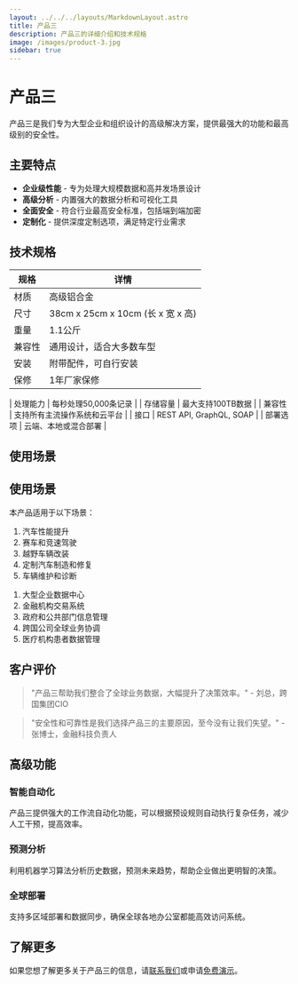```yaml
---
layout: ../../../layouts/MarkdownLayout.astro
title: 产品三
description: 产品三的详细介绍和技术规格
image: /images/product-3.jpg
sidebar: true
---
```


# 产品三

产品三是我们专为大型企业和组织设计的高级解决方案，提供最强大的功能和最高级别的安全性。

## 主要特点

- **企业级性能** - 专为处理大规模数据和高并发场景设计
- **高级分析** - 内置强大的数据分析和可视化工具
- **全面安全** - 符合行业最高安全标准，包括端到端加密
- **定制化** - 提供深度定制选项，满足特定行业需求

## 技术规格

<div class="styled-table">

| 规格 | 详情 |
|------|------|
| 材质 | 高级铝合金 |
| 尺寸 | 38cm x 25cm x 10cm (长 x 宽 x 高) |
| 重量 | 1.1公斤 |
| 兼容性 | 通用设计，适合大多数车型 |
| 安装 | 附带配件，可自行安装 |
| 保修 | 1年厂家保修 |

</div>

| 处理能力 | 每秒处理50,000条记录 |
| 存储容量 | 最大支持100TB数据 |
| 兼容性 | 支持所有主流操作系统和云平台 |
| 接口 | REST API, GraphQL, SOAP |
| 部署选项 | 云端、本地或混合部署 |

## 使用场景

<div class="use-cases-section">
  <h2>使用场景</h2>
  <p>本产品适用于以下场景：</p>
  <ol>
    <li>汽车性能提升</li>
    <li>赛车和竞速驾驶</li>
    <li>越野车辆改装</li>
    <li>定制汽车制造和修复</li>
    <li>车辆维护和诊断</li>
  </ol>
</div>

1. 大型企业数据中心
2. 金融机构交易系统
3. 政府和公共部门信息管理
4. 跨国公司全球业务协调
5. 医疗机构患者数据管理

## 客户评价

> "产品三帮助我们整合了全球业务数据，大幅提升了决策效率。" - 刘总，跨国集团CIO

> "安全性和可靠性是我们选择产品三的主要原因，至今没有让我们失望。" - 张博士，金融科技负责人

## 高级功能

### 智能自动化

产品三提供强大的工作流自动化功能，可以根据预设规则自动执行复杂任务，减少人工干预，提高效率。

### 预测分析

利用机器学习算法分析历史数据，预测未来趋势，帮助企业做出更明智的决策。

### 全球部署

支持多区域部署和数据同步，确保全球各地办公室都能高效访问系统。

## 了解更多

如果您想了解更多关于产品三的信息，请[联系我们](/zh/contact)或申请[免费演示](/zh/demo)。